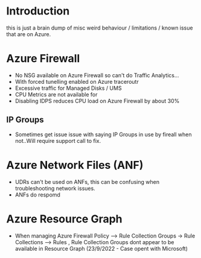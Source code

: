 # Introduction 
this is just a brain dump of misc weird behaviour / limitations / known issue that are on Azure.

# Azure Firewall
* No NSG available on Azure Firewall so can't do Traffic Analytics...
* With forced tunelling enabled on Azure traceroutr
* Excessive traffic for Managed Disks / UMS 
* CPU Metrics are not available for 
* Disabling IDPS reduces CPU load on Azure Firewall by about 30%


## IP Groups 
* Sometimes get issue issue with saying IP Groups in use by fireall when not..Will require support call to fix.

# Azure Network Files (ANF)
* UDRs can't be used on ANFs, this can be confusing when troubleshooting network issues.
* ANFs do respomd 

# Azure Resource Graph 
* When managing Azure Firewall Policy --> Rule Collection Groups -> Rule Collections --> Rules , Rule Collection Groups dont appear to be available in Resource Graph (23/9/2022 - Case opent with Microsoft)


